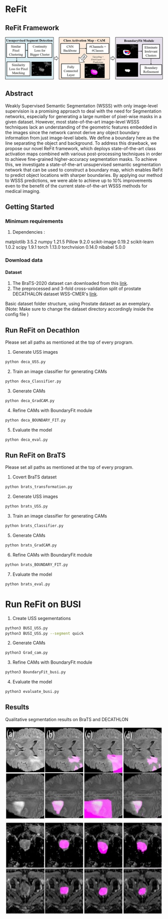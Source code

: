 # ReFit

## ReFit Framework

<img src="./figures/framework.JPG"/>

## Abstract
Weakly Supervised Semantic Segmentation (WSSS) with only image-level supervision is a promising approach to deal with the need for Segmentation networks, especially for generating a large number of pixel-wise masks in a given dataset. However, most state-of-the-art image-level WSSS techniques lack an understanding of the geometric features embedded in the images since the network cannot derive any object boundary information from just image-level labels. We define a boundary here as the line separating the object and background. To address this drawback, we propose our novel ReFit framework, which deploys state-of-the-art class activation maps combined with various post-processing techniques in order to achieve fine-grained higher-accuracy segmentation masks. To achieve this, we investigate a state-of-the-art unsupervised semantic segmentation network that can be used to construct a boundary map, which enables ReFit to predict object locations with sharper boundaries. By applying our method to WSSS predictions, we were able to achieve up to 10% improvements even to the benefit of the current state-of-the-art WSSS methods for medical imaging.


## Getting Started

### Minimum requirements

1. Dependencies :

matplotlib 3.5.2
numpy 1.21.5
Pillow 9.2.0
scikit-image 0.19.2
scikit-learn 1.0.2
scipy 1.9.1
torch 1.13.0
torchvision 0.14.0
nibabel 5.0.0


### Download data

#### Dataset

1. The BraTS-2020 dataset can downloaded from this [link](https://www.med.upenn.edu/cbica/brats2020/data.html).
2. The preprocessed and 3-fold cross-validation split of prostate DECATHALON dataset WSS-CMER's [link](https://github.com/gaurav104/WSS-CMER).

Basic dataset folder structure, using Prostate dataset as an exemplary. (Note: Make sure to change the dataset directory accordingly inside the config file )


## Run ReFit on Decathlon
Please set all paths as mentioned at the top of every program.

1. Generate USS images
```bash
python deca_USS.py
```

2. Train an image classifier for generating CAMs
```bash
python deca_Classifier.py
```

3. Generate CAMs
```bash
python deca_GradCAM.py
```
4. Refine CAMs with BoundaryFit module
```bash
python deca_BOUNDARY_FIT.py
```
5. Evaluate the model
```bash
python deca_eval.py
```

## Run ReFit on BraTS
Please set all paths as mentioned at the top of every program.

1. Covert BraTS dataset
```bash
python brats_transformation.py
```

2. Generate USS images
```bash
python brats_USS.py
```

3. Train an image classifier for generating CAMs
```bash
python brats_Classifier.py
```

5. Generate CAMs
```bash
python brats_GradCAM.py
```
6. Refine CAMs with BoundaryFit module
```bash
python brats_BOUNDARY_FIT.py
```
7. Evaluate the model
```bash
python brats_eval.py
```

# Run ReFit on BUSI


1. Create USS segementations
```bash
python3 BUSI_USS.py
python3 BUSI_USS.py --segment quick
```
2. Generate CAMs
```bash
python3 Grad_cam.py
```
3. Refine CAMs with BoundaryFit module
```bash
python3 BoundaryFit_busi.py
```
4. Evaluate the model
```bash
python3 evaluate_busi.py
```

## Results
Qualitative segmentation results on BraTS and DECATHLON

<img src="figures/examples.jpg" width="800" height="600"/>


